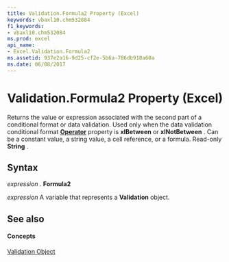 ```yaml
---
title: Validation.Formula2 Property (Excel)
keywords: vbaxl10.chm532084
f1_keywords:
- vbaxl10.chm532084
ms.prod: excel
api_name:
- Excel.Validation.Formula2
ms.assetid: 937e2a16-9d25-cf2e-5b6a-786db918a60a
ms.date: 06/08/2017
---
```



# Validation.Formula2 Property (Excel)

Returns the value or expression associated with the second part of a conditional format or data validation. Used only when the data validation conditional format **[Operator](validation-operator-property-excel.md)** property is **xlBetween** or **xlNotBetween** . Can be a constant value, a string value, a cell reference, or a formula. Read-only **String** .


## Syntax

 _expression_ . **Formula2**

 _expression_ A variable that represents a **Validation** object.


## See also


#### Concepts


[Validation Object](validation-object-excel.md)

